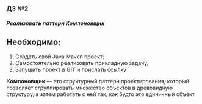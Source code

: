 ### **ДЗ №2**

#### ***Реализовать паттерн Компоновщик***

## Необходимо:

1. Создать свой Java Maven проект;
2. Самостоятельно реализовать прикладную задачу;
3. Запушить проект в GIT и прислать ссылку

**Компоновщик** — это структурный паттерн проектирования, который позволяет сгруппировать множество объектов в древовидную структуру, а затем работать с ней так, как будто это единичный объект.
